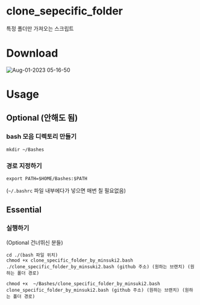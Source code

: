 # clone_sepecific_folder
특정 폴더만 가져오는 스크립트

# Download
![Aug-01-2023 05-16-50](https://github.com/Giromi/clone_sepecific_folder/assets/60354633/0353e568-a851-4f64-accf-ae2c65c839c6)

# Usage


## Optional (안해도 됨)

### bash 모음 디렉토리 만들기
```shell
mkdir ~/Bashes
```

### 경로 지정하기

```shell
export PATH=$HOME/Bashes:$PATH
```

(`~/.bashrc` 파일 내부에다가 넣으면 매번 칠 필요없음)

## Essential

### 실행하기


(Optional 건너뛰신 분들)
```shell
cd ./(bash 파일 위치)
chmod +x clone_specific_folder_by_minsuki2.bash
./clone_specific_folder_by_minsuki2.bash (github 주소) (원하는 브랜치) (원하는 폴더 경로)
```

```shell
chmod +x  ~/Bashes/clone_specific_folder_by_minsuki2.bash
clone_specific_folder_by_minsuki2.bash (github 주소) (원하는 브랜치) (원하는 폴더 경로)
```
